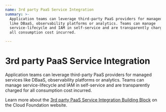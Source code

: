 ```yaml
---
name: 3rd party PaaS Service Integration
summary: >-
  Application teams can leverage third-party PaaS providers for managed services
  like DBaaS, observability platforms or analytics. Teams can manage
  service-lifecycle and IAM in self-service and are transparently charged for
  all consumption cost incurred.

---
```


# 3rd party PaaS Service Integration

Application teams can leverage third-party PaaS providers for managed services like DBaaS, observability platforms or analytics. Teams can manage service-lifecycle and IAM in self-service and are transparently charged for all consumption cost incurred.

Learn more about the [3rd party PaaS Service Integration Building Block](https://cloudfoundation.org/maturity-model/service-ecosystem/3rd-party-paas-service-integration.html) on the Cloud Foundation website.
